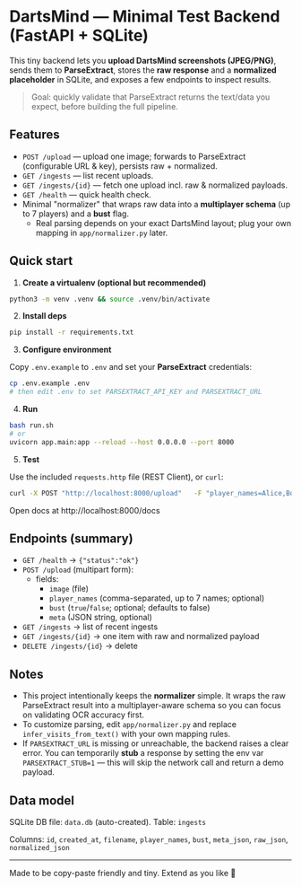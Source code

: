 # DartsMind — Minimal Test Backend (FastAPI + SQLite)

This tiny backend lets you **upload DartsMind screenshots (JPEG/PNG)**, sends them to **ParseExtract**,
stores the **raw response** and a **normalized placeholder** in SQLite, and exposes a few endpoints to inspect results.

> Goal: quickly validate that ParseExtract returns the text/data you expect, before building the full pipeline.

## Features
- `POST /upload` — upload one image; forwards to ParseExtract (configurable URL & key), persists raw + normalized.
- `GET /ingests` — list recent uploads.
- `GET /ingests/{id}` — fetch one upload incl. raw & normalized payloads.
- `GET /health` — quick health check.
- Minimal "normalizer" that wraps raw data into a **multiplayer schema** (up to 7 players) and a **bust** flag.
  - Real parsing depends on your exact DartsMind layout; plug your own mapping in `app/normalizer.py` later.

## Quick start

1) **Create a virtualenv (optional but recommended)**

```bash
python3 -m venv .venv && source .venv/bin/activate
```

2) **Install deps**

```bash
pip install -r requirements.txt
```

3) **Configure environment**

Copy `.env.example` to `.env` and set your **ParseExtract** credentials:

```bash
cp .env.example .env
# then edit .env to set PARSEXTRACT_API_KEY and PARSEXTRACT_URL
```

4) **Run**

```bash
bash run.sh
# or
uvicorn app.main:app --reload --host 0.0.0.0 --port 8000
```

5) **Test**

Use the included `requests.http` file (REST Client), or `curl`:

```bash
curl -X POST "http://localhost:8000/upload"   -F "player_names=Alice,Bob"   -F "image=@/path/to/row-1-column-1.jpeg"
```

Open docs at http://localhost:8000/docs

## Endpoints (summary)

- `GET /health` → `{"status":"ok"}`
- `POST /upload` (multipart form):
  - fields:
    - `image` (file)
    - `player_names` (comma-separated, up to 7 names; optional)
    - `bust` (`true`/`false`; optional; defaults to false)
    - `meta` (JSON string, optional)
- `GET /ingests` → list of recent ingests
- `GET /ingests/{id}` → one item with raw and normalized payload
- `DELETE /ingests/{id}` → delete

## Notes

- This project intentionally keeps the **normalizer** simple. It wraps the raw ParseExtract result into a
  multiplayer-aware schema so you can focus on validating OCR accuracy first.
- To customize parsing, edit `app/normalizer.py` and replace `infer_visits_from_text()` with your own mapping rules.
- If `PARSEXTRACT_URL` is missing or unreachable, the backend raises a clear error. You can temporarily **stub** a response
  by setting the env var `PARSEXTRACT_STUB=1` — this will skip the network call and return a demo payload.

## Data model

SQLite DB file: `data.db` (auto-created). Table: `ingests`

Columns: `id`, `created_at`, `filename`, `player_names`, `bust`, `meta_json`, `raw_json`, `normalized_json`

---

Made to be copy-paste friendly and tiny. Extend as you like 💙
